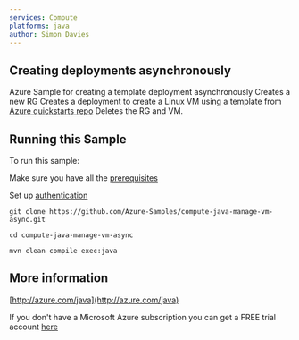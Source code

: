```yaml
---
services: Compute
platforms: java
author: Simon Davies
---
```


## Creating deployments asynchronously

  Azure Sample for creating a template deployment asynchronously
  Creates a new RG
  Creates a deployment to create a Linux VM using a template from [Azure quickstarts repo](https://raw.githubusercontent.com/Azure/azure-quickstart-templates/master/101-vm-sshkey/azuredeploy.json)
  Deletes the RG and VM.

## Running this Sample ##

To run this sample:

Make sure you have all the [prerequisites](https://docs.microsoft.com/en-us/java/azure/java-sdk-azure-get-started?view=azure-java-stable#prerequisites)

Set up [authentication](https://docs.microsoft.com/en-us/java/azure/java-sdk-azure-get-started?view=azure-java-stable#set-up-authentication)

    git clone https://github.com/Azure-Samples/compute-java-manage-vm-async.git

    cd compute-java-manage-vm-async

    mvn clean compile exec:java

## More information ##

[http://azure.com/java](http://azure.com/java)

If you don't have a Microsoft Azure subscription you can get a FREE trial account [here](http://go.microsoft.com/fwlink/?LinkId=330212)
